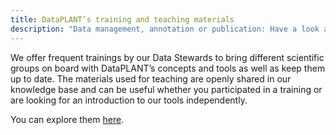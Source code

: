 ```yaml
---
title: DataPLANT’s training and teaching materials
description: "Data management, annotation or publication: Have a look at our trainings and teaching materials."
---
```


We offer frequent trainings by our Data Stewards to bring different scientific groups on board with DataPLANT’s concepts and tools as well as keep them up to date.
The materials used for teaching are openly shared in our knowledge base and can be useful whether you participated in a training or are looking for an introduction to our tools independently.

You can explore them [here](https://nfdi4plants.org/nfdi4plants.knowledgebase/docs/teaching-materials/index.html).